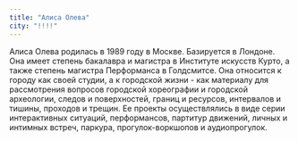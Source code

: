 ```yaml
---
title: "Алиса Олева"
city: "!!!!"
---
```


Алиса Олева родилась в 1989 году в Москве. Базируется в Лондоне. Она имеет степень бакалавра и магистра в Институте искусств Курто, а также степень магистра Перформанса в Голдсмитсе. Она относится к городу как своей студии, а к городской жизни - как материалу для рассмотрения вопросов городской хореографии и городской археологии, следов и поверхностей, границ и ресурсов, интервалов и тишины, проходов и трещин. Ее проекты осуществлялись в виде серии интерактивных ситуаций, перформансов, партитур движений, личных и интимных встреч, паркура, прогулок-воркшопов и аудиопрогулок.
